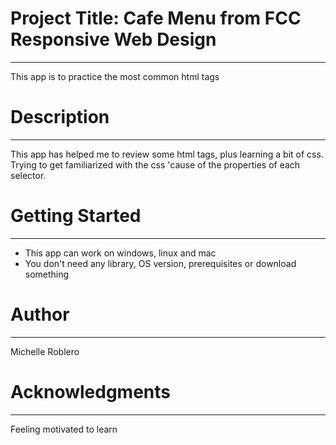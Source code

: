 # Project Title: Cafe Menu from FCC Responsive Web Design
---
This app is to practice the most common html tags

# Description
---
This app has helped me to review some html tags, plus learning a bit of css. 
Trying to get familiarized with the css 'cause of the properties of each 
selector.

# Getting Started
---
* This app can work on windows, linux and mac
* You don't need any library, OS version, prerequisites or download something 

# Author
---
Michelle Roblero

# Acknowledgments
---
Feeling motivated to learn